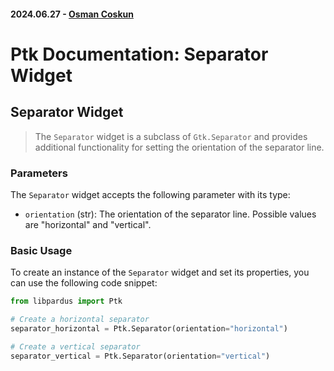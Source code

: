 #### 2024.06.27 - [Osman Coskun](https://github.com/osmancoskun)

# Ptk Documentation: Separator Widget

## Separator Widget

> The `Separator` widget is a subclass of `Gtk.Separator` and provides additional functionality for setting the orientation of the separator line.

### Parameters

The `Separator` widget accepts the following parameter with its type:

- `orientation` (str): The orientation of the separator line. Possible values are "horizontal" and "vertical".

### Basic Usage

To create an instance of the `Separator` widget and set its properties, you can use the following code snippet:

```python
from libpardus import Ptk

# Create a horizontal separator
separator_horizontal = Ptk.Separator(orientation="horizontal")

# Create a vertical separator
separator_vertical = Ptk.Separator(orientation="vertical")
```
